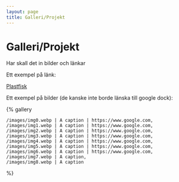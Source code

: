 ```yaml
---
layout: page
title: Galleri/Projekt
---
```


# Galleri/Projekt

Har skall det in bilder och länkar

Ett exempel på länk:

[Plastfisk](/plastfisk)

Ett exempel på bilder (de kanske inte borde länska till google dock):

{% gallery

    /images/img0.webp | A caption | https://www.google.com,
    /images/img1.webp | A caption | https://www.google.com,
    /images/img2.webp | A caption | https://www.google.com,
    /images/img3.webp | A caption | https://www.google.com,
    /images/img4.webp | A caption | https://www.google.com,
    /images/img5.webp | A caption | https://www.google.com,
    /images/img6.webp | A caption | https://www.google.com,
    /images/img7.webp | A caption,
    /images/img8.webp | A caption

%}